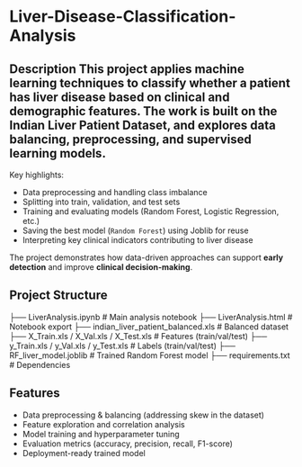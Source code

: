 # Liver-Disease-Classification-Analysis
## Description This project applies **machine learning techniques** to classify whether a patient has liver disease based on clinical and demographic features.   The work is built on the **Indian Liver Patient Dataset**, and explores data balancing, preprocessing, and supervised learning models.  

Key highlights:
- Data preprocessing and handling class imbalance
- Splitting into train, validation, and test sets
- Training and evaluating models (Random Forest, Logistic Regression, etc.)
- Saving the best model (`Random Forest`) using Joblib for reuse
- Interpreting key clinical indicators contributing to liver disease

The project demonstrates how data-driven approaches can support **early detection** and improve **clinical decision-making**.

## Project Structure
├── LiverAnalysis.ipynb # Main analysis notebook
├── LiverAnalysis.html # Notebook export
├── indian_liver_patient_balanced.xls # Balanced dataset
├── X_Train.xls / X_Val.xls / X_Test.xls # Features (train/val/test)
├── y_Train.xls / y_Val.xls / y_Test.xls # Labels (train/val/test)
├── RF_liver_model.joblib # Trained Random Forest model
├── requirements.txt # Dependencies

## Features
- Data preprocessing & balancing (addressing skew in the dataset)  
- Feature exploration and correlation analysis  
- Model training and hyperparameter tuning  
- Evaluation metrics (accuracy, precision, recall, F1-score)  
- Deployment-ready trained model 
